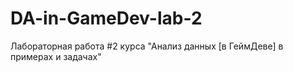 # DA-in-GameDev-lab-2
Лабораторная работа #2 курса "Анализ данных [в ГеймДеве] в примерах и задачах"
